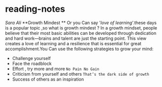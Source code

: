 # reading-notes
*Sara* *Ali*
**Growth Mindest **
Or you Can say '*love of learning*'.these days is a popular topic ,so what is growth mindest ?
In a growth mindset, people believe that their most basic abilities can be developed through dedication and hard work—brains and talent are just the starting point. This view creates a love of learning and a resilience that is essential for great accomplishment.You Can use the following strategies to grow your mind:
- Challenge yourself
- Face the roadblock 
- Effort , try more and more `No Pain No Gain`
- Criticism from yourself and others `That’s the dark side of growth`
- Success of others as an inspiration

